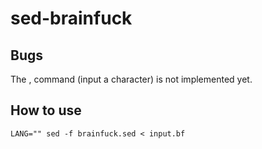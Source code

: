 # sed-brainfuck
## Bugs
The , command (input a character) is not implemented yet.

## How to use
`LANG="" sed -f brainfuck.sed < input.bf`

